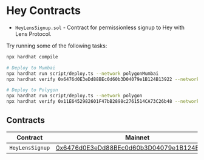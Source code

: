 # Hey Contracts

- `HeyLensSignup.sol` - Contract for permissionless signup to Hey with Lens Protocol.

Try running some of the following tasks:

```sh
npx hardhat compile

# Deploy to Mumbai
npx hardhat run script/deploy.ts --network polygonMumbai
npx hardhat verify 0x6476d0E3eDd88BEc0d60b3D04079e1B124B13922 --network polygonMumbai

# Deploy to Polygon
npx hardhat run script/deploy.ts --network polygon
npx hardhat verify 0x11E6452982601F47bB2898c2761514CA73C26b48 --network polygon
```

## Contracts

| Contract        | Mainnet                                                                                                                         | Mumbai                                                                                                                   |
| --------------- | ------------------------------------------------------------------------------------------------------------------------------- | ------------------------------------------------------------------------------------------------------------------------ |
| `HeyLensSignup` | [0x6476d0E3eDd88BEc0d60b3D04079e1B124B13922](https://mumbai.polygonscan.com/address/0x6476d0E3eDd88BEc0d60b3D04079e1B124B13922) | [0x11E6452982601F47bB2898c2761514CA73C26b48](https://polygonscan.com/address/0x11E6452982601F47bB2898c2761514CA73C26b48) |
